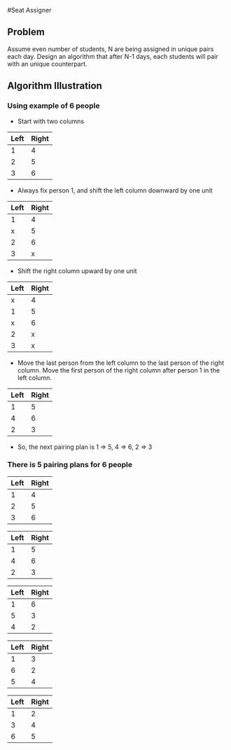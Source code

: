 #Seat Assigner

## Problem

Assume even number of students, N are being assigned in unique pairs each day. Design an algorithm that after N-1 days, each students will pair with an unique counterpart. 

## Algorithm Illustration
### Using example of 6 people
* Start with two columns  

| Left | Right |
| ---- | ----- |
| 1 | 4 |
| 2 | 5 |
| 3 | 6 |

* Always fix person 1, and shift the left column downward by one unit 

| Left | Right |
| ---- | ----- |
| 1 | 4 |
| x | 5 |
| 2 | 6 |
| 3 | x |

* Shift the right column upward by one unit  

| Left | Right |
| ---- | ----- |
| x | 4 |
| 1 | 5 |
| x | 6 |
| 2 | x |
| 3 | x |

* Move the last person from the left column to the last person of the right column. Move the first person of the right column after person 1 in the left column.  

| Left | Right |
| ---- | ----- |
| 1 | 5 |
| 4 | 6 |
| 2 | 3 |

* So, the next pairing plan is
1 => 5, 4 => 6, 2 => 3

### There is 5 pairing plans for 6 people
| Left | Right |
| ---- | ----- |
| 1 | 4 |
| 2 | 5 |
| 3 | 6 |

| Left | Right |
| ---- | ----- |
| 1 | 5 |
| 4 | 6 |
| 2 | 3 |

| Left | Right |
| ---- | ----- |
| 1 | 6 |
| 5 | 3 |
| 4 | 2 |

| Left | Right |
| ---- | ----- |
| 1 | 3 |
| 6 | 2 |
| 5 | 4 |

| Left | Right |
| ---- | ----- |
| 1 | 2 |
| 3 | 4 |
| 6 | 5 |







